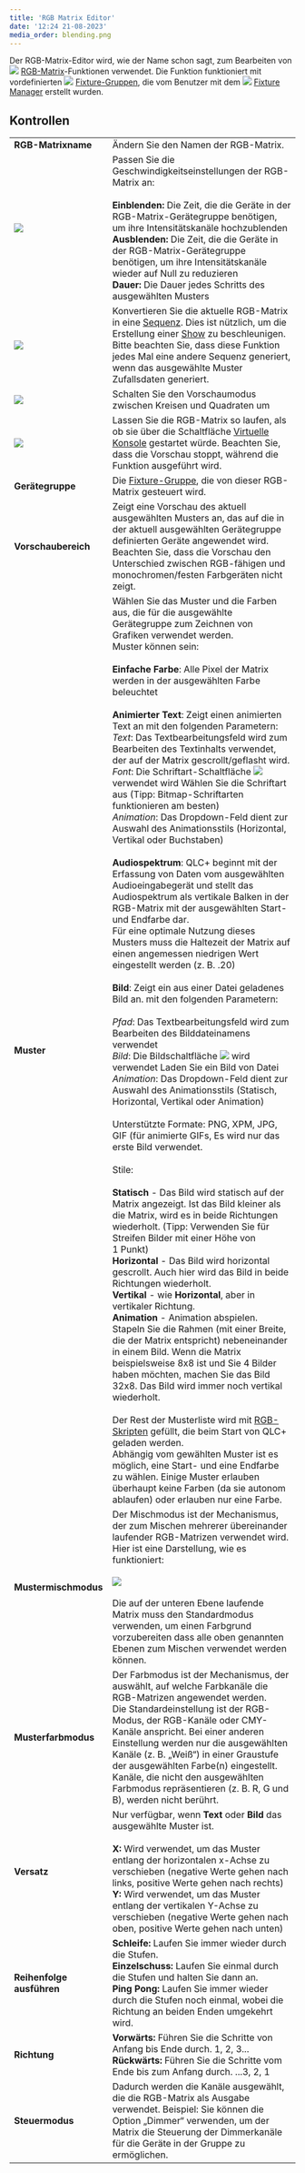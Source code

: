 ```yaml
---
title: 'RGB Matrix Editor'
date: '12:24 21-08-2023'
media_order: blending.png
---
```


Der RGB-Matrix-Editor wird, wie der Name schon sagt, zum Bearbeiten von ![](/basics/rgbmatrix.png) [RGB-Matrix](/basics/glossary-and-concepts#rgb-matrix)-Funktionen verwendet. Die Funktion funktioniert mit vordefinierten ![](/basics/group.png) [Fixture-Gruppen](/basics/glossary-and-concepts#fixture-gruppierung), die vom Benutzer mit dem ![](/basics/fixture.png) [Fixture Manager](/fixture-manager) erstellt wurden.

Kontrollen
--------

|     |     |
| --- | --- |
| **RGB-Matrixname** | Ändern Sie den Namen der RGB-Matrix. |
| ![](/basics/speed.png) | Passen Sie die Geschwindigkeitseinstellungen der RGB-Matrix an:<br><br>**Einblenden:** Die Zeit, die die Geräte in der RGB-Matrix-Gerätegruppe benötigen, um ihre Intensitätskanäle hochzublenden<br>**Ausblenden:** Die Zeit, die die Geräte in der RGB-Matrix-Gerätegruppe benötigen, um ihre Intensitätskanäle wieder auf Null zu reduzieren<br>**Dauer:** Die Dauer jedes Schritts des ausgewählten Musters |
| ![](/basics/sequence.png) | Konvertieren Sie die aktuelle RGB-Matrix in eine [Sequenz](/basics/glossary-and-concepts#sequenz). Dies ist nützlich, um die Erstellung einer [Show](/basics/glossary-and-concepts#show) zu beschleunigen. Bitte beachten Sie, dass diese Funktion jedes Mal eine andere Sequenz generiert, wenn das ausgewählte Muster Zufallsdaten generiert. |
| ![](/basics/square.png) | Schalten Sie den Vorschaumodus zwischen Kreisen und Quadraten um |
| ![](/basics/player_play.png) | Lassen Sie die RGB-Matrix so laufen, als ob sie über die Schaltfläche [Virtuelle Konsole](/virtual-console) gestartet würde. Beachten Sie, dass die Vorschau stoppt, während die Funktion ausgeführt wird. |
| **Gerätegruppe** | Die [Fixture-Gruppe](/basics/glossary-and-concepts#fixture-gruppierung), die von dieser RGB-Matrix gesteuert wird. |
| **Vorschaubereich** | Zeigt eine Vorschau des aktuell ausgewählten Musters an, das auf die in der aktuell ausgewählten Gerätegruppe definierten Geräte angewendet wird. Beachten Sie, dass die Vorschau den Unterschied zwischen RGB-fähigen und monochromen/festen Farbgeräten nicht zeigt. |
| **Muster** | Wählen Sie das Muster und die Farben aus, die für die ausgewählte Gerätegruppe zum Zeichnen von Grafiken verwendet werden.  <br>Muster können sein:<br><br>**Einfache Farbe**: Alle Pixel der Matrix werden in der ausgewählten Farbe beleuchtet<br> <br>**Animierter Text**: Zeigt einen animierten Text an mit den folgenden Parametern:<br> *Text*: Das Textbearbeitungsfeld wird zum Bearbeiten des Textinhalts verwendet, der auf der Matrix gescrollt/geflasht wird.<br>*Font*: Die Schriftart-Schaltfläche ![](/basics/fonts.png) verwendet wird Wählen Sie die Schriftart aus (Tipp: Bitmap-Schriftarten funktionieren am besten)<br>*Animation*: Das Dropdown-Feld dient zur Auswahl des Animationsstils (Horizontal, Vertikal oder Buchstaben)<br> <br>**Audiospektrum**: QLC+ beginnt mit der Erfassung von Daten vom ausgewählten Audioeingabegerät und stellt das Audiospektrum als vertikale Balken in der RGB-Matrix mit der ausgewählten Start- und Endfarbe dar.  <br> Für eine optimale Nutzung dieses Musters muss die Haltezeit der Matrix auf einen angemessen niedrigen Wert eingestellt werden (z. B. .20)<br> <br>**Bild**: Zeigt ein aus einer Datei geladenes Bild an. mit den folgenden Parametern:<br> <br> *Pfad*: Das Textbearbeitungsfeld wird zum Bearbeiten des Bilddateinamens verwendet<br>*Bild*: Die Bildschaltfläche ![](/basics/image.png) wird verwendet Laden Sie ein Bild von Datei<br>*Animation*: Das Dropdown-Feld dient zur Auswahl des Animationsstils (Statisch, Horizontal, Vertikal oder Animation)<br> <br> Unterstützte Formate: PNG, XPM, JPG, GIF (für animierte GIFs, Es wird nur das erste Bild verwendet.<br> <br> Stile:<br> <br>**Statisch** \- Das Bild wird statisch auf der Matrix angezeigt. Ist das Bild kleiner als die Matrix, wird es in beide Richtungen wiederholt. (Tipp: Verwenden Sie für Streifen Bilder mit einer Höhe von 1 Punkt)<br>**Horizontal** \- Das Bild wird horizontal gescrollt. Auch hier wird das Bild in beide Richtungen wiederholt.<br>**Vertikal** \- wie **Horizontal**, aber in vertikaler Richtung.<br>**Animation** \- Animation abspielen. Stapeln Sie die Rahmen (mit einer Breite, die der Matrix entspricht) nebeneinander in einem Bild. Wenn die Matrix beispielsweise 8x8 ist und Sie 4 Bilder haben möchten, machen Sie das Bild 32x8. Das Bild wird immer noch vertikal wiederholt.<br> <br>Der Rest der Musterliste wird mit [RGB-Skripten](/basics/glossary-and-concepts#rgb-skript) gefüllt, die beim Start von QLC+ geladen werden.  <br>Abhängig vom gewählten Muster ist es möglich, eine Start- und eine Endfarbe zu wählen. Einige Muster erlauben überhaupt keine Farben (da sie autonom ablaufen) oder erlauben nur eine Farbe. |
| **Mustermischmodus** | Der Mischmodus ist der Mechanismus, der zum Mischen mehrerer übereinander laufender RGB-Matrizen verwendet wird.  <br>Hier ist eine Darstellung, wie es funktioniert:<br><br>![](blending.png)<br><br>Die auf der unteren Ebene laufende Matrix muss den Standardmodus verwenden, um einen Farbgrund vorzubereiten dass alle oben genannten Ebenen zum Mischen verwendet werden können. |
| **Musterfarbmodus** | Der Farbmodus ist der Mechanismus, der auswählt, auf welche Farbkanäle die RGB-Matrizen angewendet werden.  <br>Die Standardeinstellung ist der RGB-Modus, der RGB-Kanäle oder CMY-Kanäle anspricht. Bei einer anderen Einstellung werden nur die ausgewählten Kanäle (z. B. „Weiß“) in einer Graustufe der ausgewählten Farbe(n) eingestellt. Kanäle, die nicht den ausgewählten Farbmodus repräsentieren (z. B. R, G und B), werden nicht berührt. |
| **Versatz** | Nur verfügbar, wenn **Text** oder **Bild** das ausgewählte Muster ist.<br><br>**X:** Wird verwendet, um das Muster entlang der horizontalen x-Achse zu verschieben (negative Werte gehen nach links, positive Werte gehen nach rechts)<br>**Y:** Wird verwendet, um das Muster entlang der vertikalen Y-Achse zu verschieben (negative Werte gehen nach oben, positive Werte gehen nach unten) |
| **Reihenfolge ausführen** | **Schleife:** Laufen Sie immer wieder durch die Stufen.<br>**Einzelschuss:** Laufen Sie einmal durch die Stufen und halten Sie dann an.<br>**Ping Pong:** Laufen Sie immer wieder durch die Stufen noch einmal, wobei die Richtung an beiden Enden umgekehrt wird. |
| **Richtung** | **Vorwärts:** Führen Sie die Schritte von Anfang bis Ende durch. 1, 2, 3...<br>**Rückwärts:** Führen Sie die Schritte vom Ende bis zum Anfang durch. ...3, 2, 1 |
| **Steuermodus** | Dadurch werden die Kanäle ausgewählt, die die RGB-Matrix als Ausgabe verwendet. Beispiel: Sie können die Option „Dimmer“ verwenden, um der Matrix die Steuerung der Dimmerkanäle für die Geräte in der Gruppe zu ermöglichen.  |